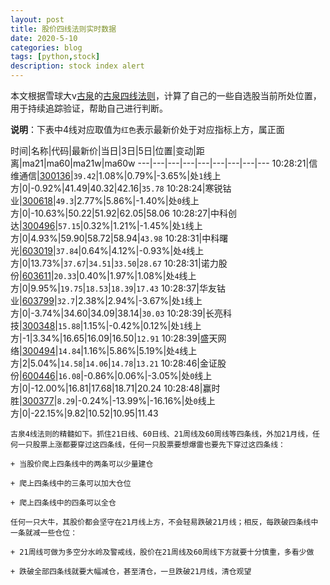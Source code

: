 ```yaml
---
layout: post
title: 股价四线法则实时数据
date: 2020-5-10
categories: blog
tags: [python,stock]
description: stock index alert
---
```



本文根据雪球大v[古泉](https://xueqiu.com/u/7148646888)的[古泉四线法则](https://xueqiu.com/7148646888/130498192)，计算了自己的一些自选股当前所处位置，用于持续追踪验证，帮助自己进行判断。

**说明**：下表中4线对应取值为`红色`表示最新价处于对应指标上方，属正面

时间|名称|代码|最新价|当日|3日|5日|位置|变动|距离|ma21|ma60|ma21w|ma60w
---|---|---|---|---|---|---|---|---
10:28:21|信维通信|[300136](https://xueqiu.com/S/SZ300136)|`39.42`|1.08%|0.79%|-3.65%|处`1`线上方|0|-0.92%|41.49|40.32|42.16|`35.78`
10:28:24|寒锐钴业|[300618](https://xueqiu.com/S/SZ300618)|`49.3`|2.77%|5.86%|-1.40%|处`0`线上方|0|-10.63%|50.22|51.92|62.05|58.06
10:28:27|中科创达|[300496](https://xueqiu.com/S/SZ300496)|`57.15`|0.32%|1.21%|-1.45%|处`1`线上方|0|4.93%|59.90|58.72|58.94|`43.98`
10:28:31|中科曙光|[603019](https://xueqiu.com/S/SH603019)|`37.84`|0.64%|4.12%|-0.93%|处`4`线上方|0|13.73%|`37.67`|`34.51`|`33.50`|`28.67`
10:28:31|诺力股份|[603611](https://xueqiu.com/S/SH603611)|`20.33`|0.40%|1.97%|1.08%|处`4`线上方|0|9.95%|`19.75`|`18.53`|`18.39`|`17.43`
10:28:37|华友钴业|[603799](https://xueqiu.com/S/SH603799)|`32.7`|2.38%|2.94%|-3.67%|处`1`线上方|0|-3.74%|34.60|34.09|38.14|`30.03`
10:28:39|长亮科技|[300348](https://xueqiu.com/S/SZ300348)|`15.88`|1.15%|-0.42%|0.12%|处`1`线上方|-1|3.34%|16.65|16.09|16.50|`12.91`
10:28:39|盛天网络|[300494](https://xueqiu.com/S/SZ300494)|`14.84`|1.16%|5.86%|5.19%|处`4`线上方|2|5.04%|`14.58`|`14.06`|`14.78`|`13.21`
10:28:46|金证股份|[600446](https://xueqiu.com/S/SH600446)|`16.08`|-0.86%|0.06%|-3.05%|处`0`线上方|0|-12.00%|16.81|17.68|18.71|20.24
10:28:48|赢时胜|[300377](https://xueqiu.com/S/SZ300377)|`8.29`|-0.24%|-13.99%|-16.16%|处`0`线上方|0|-22.15%|9.82|10.52|10.95|11.43

```
古泉4线法则的精髓如下。抓住21日线、60日线、21周线及60周线等四条线，外加21月线，任何一只股票上涨都要穿过这四条线，任何一只股票要想爆雷也要先下穿过这四条线：

+ 当股价爬上四条线中的两条可以少量建仓

+ 爬上四条线中的三条可以加大仓位

+ 爬上四条线中的四条可以全仓

任何一只大牛，其股价都会坚守在21月线上方，不会轻易跌破21月线；相反，每跌破四条线中一条就减一些仓位：

+ 21周线可做为多空分水岭及警戒线，股价在21周线及60周线下方就要十分慎重，多看少做

+ 跌破全部四条线就要大幅减仓，甚至清仓，一旦跌破21月线，清仓观望
```